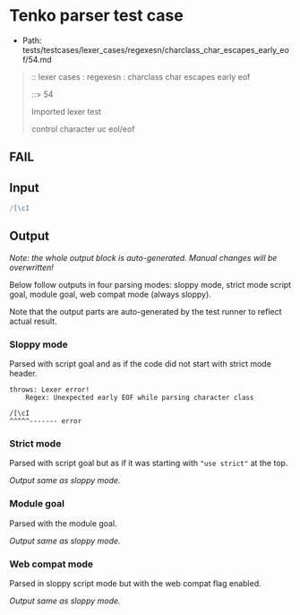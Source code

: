 # Tenko parser test case

- Path: tests/testcases/lexer_cases/regexesn/charclass_char_escapes_early_eof/54.md

> :: lexer cases : regexesn : charclass char escapes early eof
>
> ::> 54
>
> Imported lexer test
>
> control character uc eol/eof

## FAIL

## Input

`````js
/[\cI
`````

## Output

_Note: the whole output block is auto-generated. Manual changes will be overwritten!_

Below follow outputs in four parsing modes: sloppy mode, strict mode script goal, module goal, web compat mode (always sloppy).

Note that the output parts are auto-generated by the test runner to reflect actual result.

### Sloppy mode

Parsed with script goal and as if the code did not start with strict mode header.

`````
throws: Lexer error!
    Regex: Unexpected early EOF while parsing character class

/[\cI
^^^^^------- error
`````

### Strict mode

Parsed with script goal but as if it was starting with `"use strict"` at the top.

_Output same as sloppy mode._

### Module goal

Parsed with the module goal.

_Output same as sloppy mode._

### Web compat mode

Parsed in sloppy script mode but with the web compat flag enabled.

_Output same as sloppy mode._
